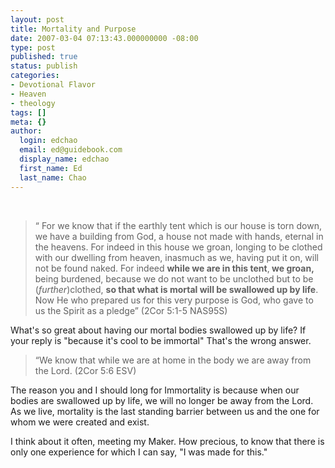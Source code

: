 ```yaml
---
layout: post
title: Mortality and Purpose
date: 2007-03-04 07:13:43.000000000 -08:00
type: post
published: true
status: publish
categories:
- Devotional Flavor
- Heaven
- theology
tags: []
meta: {}
author:
  login: edchao
  email: ed@guidebook.com
  display_name: edchao
  first_name: Ed
  last_name: Chao
---
```

<br />
<blockquote><p>“  For we know that if the earthly tent which is our house is torn down, we have a building from God, a house not made with hands, eternal in the heavens. For indeed in this house we groan, longing to be clothed with our dwelling from heaven, inasmuch as we, having put it on, will not be found naked. For indeed <b>while we are in this tent</b>,<b> we groan, </b>being burdened, because we do not want to be unclothed but to be (<i>further</i>)clothed, <b> so that what is mortal will be swallowed up by life</b>. Now He who prepared us for this very purpose is God, who gave to us the Spirit as a pledge” (2Cor 5:1-5 NAS95S)</p></blockquote>
<p>What's so great about having our mortal bodies swallowed up by life?  If your reply is "because it's cool to be immortal" That's the wrong answer.</p>
<blockquote><p>“We know that while we are at home in the body we are away from the Lord. (2Cor 5:6 ESV)</p></blockquote>
<p>The reason you and I should long for Immortality is because when our bodies are swallowed up by life, we will no longer be away from the Lord.  As we live, mortality is the last standing barrier between us and the one for whom we were created and exist.</p>
<p>I think about it often, meeting my Maker.  How precious, to know that there is only one experience for which I can say,  "I was made for this."</p>
